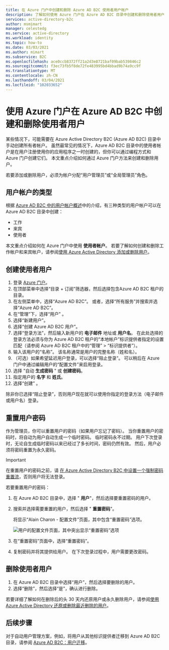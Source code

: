 ```yaml
---
title: 在 Azure 门户中创建和删除 Azure AD B2C 使用者用户帐户
description: 了解如何使用 Azure 门户在 Azure AD B2C 目录中创建和删除使用者用户。
services: active-directory-b2c
author: msmimart
manager: celestedg
ms.service: active-directory
ms.workload: identity
ms.topic: how-to
ms.date: 03/03/2021
ms.author: mimart
ms.subservice: B2C
ms.openlocfilehash: ace0ccb8372ff21a2d3e8721baf09bab539846c2
ms.sourcegitcommit: f3ec73fb5f8de72fe483995bd4bbad9b74a9cc9f
ms.translationtype: MT
ms.contentlocale: zh-CN
ms.lasthandoff: 03/04/2021
ms.locfileid: "102033652"
---
```

# <a name="use-the-azure-portal-to-create-and-delete-consumer-users-in-azure-ad-b2c"></a>使用 Azure 门户在 Azure AD B2C 中创建和删除使用者用户

某些情况下，可能需要在 Azure Active Directory B2C (Azure AD B2C) 目录中手动创建所有者帐户。 虽然最常见的情况下，Azure AD B2C 目录中的使用者帐户是在用户注册使用你的应用程序之一时创建的，但你可以通过编程方式和 Azure 门户创建它们。 本文重点介绍如何通过 Azure 门户方法来创建和删除用户。

若要添加或删除用户，必须为帐户分配“用户管理员”或“全局管理员”角色。

## <a name="types-of-user-accounts"></a>用户帐户的类型

根据 [Azure AD B2C 中的用户帐户概述](user-overview.md)中的介绍，有三种类型的用户帐户可以在 Azure AD B2C 目录中创建：

* 工作
* 来宾
* 使用者

本文重点介绍如何在 Azure 门户中使用 **使用者帐户**。 若要了解如何创建和删除工作帐户和来宾帐户，请参阅[使用 Azure Active Directory 添加或删除用户](../active-directory/fundamentals/add-users-azure-active-directory.md)。

## <a name="create-a-consumer-user"></a>创建使用者用户

1. 登录 [Azure 门户](https://portal.azure.com)。
1. 在顶部菜单中选择“目录 + 订阅”筛选器，然后选择包含Azure AD B2C 租户的目录。
1. 在左侧菜单中，选择“Azure AD B2C”。 或者，选择“所有服务”并搜索并选择“Azure AD B2C”。
1. 在“管理”下，选择“用户” 。
1. 选择“新建用户”。 
1. 选择“创建 Azure AD B2C 用户”。
1. 选择“登录方法”，然后输入新用户的 **电子邮件** 地址或 **用户名**。 在此处选择的登录方法必须与你为 Azure AD B2C 租户的“本地帐户”标识提供者指定的设置匹配（请参阅 Azure AD B2C 租户中的“管理” > “标识提供者”）。
1. 输入该用户的“名称”。 该名称通常是用户的完整名称（姓和名）。
1. （可选）如果希望延迟用户登录，可以选择“阻止登录”。 可以稍后在 Azure 门户中通过编辑用户的“配置文件”来启用登录。
1. 选择 "自动 **生成密码** " 或 **创建密码**。
1. 指定用户的 **名字** 和 **姓氏**。
1. 选择“创建”  。

除非你已选择“阻止登录”，否则用户现在就可以使用你指定的登录方法（电子邮件或用户名）登录。

## <a name="reset-a-users-password"></a>重置用户密码

作为管理员，你可以重置用户的密码（如果用户忘记了密码）。 当你重置用户的密码时，将自动为用户自动生成一个临时密码。 临时密码永不过期。 用户下次登录时，无论自生成临时密码以来已经过了多长时间，密码仍然有效。 然后，用户必须将密码重置为永久密码。 

> [!IMPORTANT]
> 在重置用户的密码之前，请 [在 Azure Active Directory B2C 中设置一个强制密码重置流](force-password-reset.md)，否则用户将无法登录。

若要重置用户的密码：

1. 在 Azure AD B2C 目录中，选择 " **用户**"，然后选择要重置密码的用户。
1. 搜索并选择需要重置的用户，然后选择 " **重置密码**"。

    将显示“Alain Charon - 配置文件”页面，其中包含“重置密码”选项。

    ![用户的配置文件页面，其中突出显示“重置密码”选项](media/manage-users-portal/user-profile-reset-password-link.png)

1. 在“重置密码”页面中，选择“重置密码”。
1. 复制密码并将其提供给用户。 在下次登录过程中，用户需要更改密码。


## <a name="delete-a-consumer-user"></a>删除使用者用户

1. 在 Azure AD B2C 目录中选择“用户”，然后选择要删除的用户。
1. 选择“删除”，然后选择“是”，确认进行删除。

若要详细了解如何在删除后的头 30 天内还原用户或永久删除用户，请参阅[使用 Azure Active Directory 还原或删除最近删除的用户](../active-directory/fundamentals/active-directory-users-restore.md)。

## <a name="next-steps"></a>后续步骤

对于自动用户管理方案，例如，将用户从其他标识提供者迁移到 Azure AD B2C 目录，请参阅 [Azure AD B2C：用户迁移](user-migration.md)。
